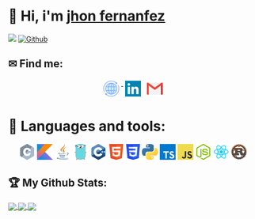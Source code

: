 # 👋 Hi, i'm [jhon fernanfez][website]

![](https://visitor-badge.laobi.icu/badge?page_id=jhondev-code) [![Github](https://img.shields.io/github/followers/jhondev-code?label=Followers&logo=Github)](https://github.com/jhondev-code)

## ✉ Find me:

<p align="center">
    <a href="https://jhondev-code.github.io/" target="_blank" rel="noopener noreferrer"><img src="./icons/social/world.png" alt="Web" style="vertical-align:top; margin:4px"> </a>
    <a href="https://www.linkedin.com/in/jhon-samuel-fernandez-gutierrez-4488b6200/" target="_blank" rel="noopener noreferrer"><img src="./icons/social/linkedin.png" alt="Linkedin"  style="vertical-align:top; margin:4px"></a>
    <a href="mailto:jhondev-code@gmail.com"><img src="./icons/social/gmail.png" alt="Gmail" style="vertical-align:top; margin:4px"></a> 
</p>

# 🔧 Languages and tools:

<p align="center">
    <img src="./icons/tools/c_32x32.png" alt="c">
    <img src="./icons/tools/kotlin_32x32.png" alt="kotlin">
    <img src="./icons/tools/java_32x32.png" alt="java">
    <img src="./icons/tools/go_32x32.png" alt="go">
    <img src="./icons/tools/cpp_32x32.png" alt="cpp">
    <img src="./icons/tools/html_32x32.png" alt="html">
    <img src="./icons/tools/css_32x32.png" alt="css">
    <img src="./icons/tools/python_32x32.png" alt="python">
    <img src="./icons/tools/typescript_32x32.png" alt="typescript">
    <img src="./icons/tools/javascript_32x32.png" alt="javascript">
    <img src="./icons/tools/node_32x32.png" alt="node">
    <img src="./icons/tools/react_32x32.png" alt="react">
    <img src="./icons/tools/rust_32x32.png" alt="react">
</p>

## 🏆 My Github Stats:

<div>
    <a href="https://github-readme-stats.vercel.app/api?username=jhondev-code&show_icons=true&theme=tokyonight">
        <img align="center" src="https://github-readme-stats.vercel.app/api?username=jhondev-code&show_icons=true&theme=tokyonight">
    </a>
    <a href="https://github-readme-stats.vercel.app/api/top-langs/?username=jhondev-code&layout=compact&langs_count=10&theme=tokyonight">
        <img align="center" src="https://github-readme-stats.vercel.app/api/top-langs/?username=jhondev-code&layout=compact&langs_count=10&theme=tokyonight">
    </a>
    <a href="https://activity-graph.herokuapp.com/graph?username=jhondev-code&theme=github">
        <img align="center" src="https://activity-graph.herokuapp.com/graph?username=jhondev-code&theme=github">
    </a>
</div>

[website]: https://jhondev-code.github.io
[linkedin]: https://www.linkedin.com/in/jhon-samuel-fernandez-gutierrez-4488b6200
[mail]: mailto:jhondev.code@gmail.com
